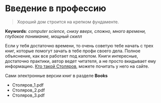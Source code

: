# Введение в профессию

> Хороший дом строится на крепком фундаменте. 

**Keywords**: *computer science, снизу вверх, сложно, много времени, глубокое понимание, мощный скилл*

Если у тебя достаточно времени, то очень советую тебе начать с трех книг, которые помогут зачать в тебе профи своего дела. Полное объяснение, как все работает под капотом. Книги интересные, достаточно практики, автор ведет читателя, а не просто вкидывает ему информацию.
[Кто такой Cтоляров](http://stolyarov.info/stolyarov.html), можете почитать у него на сайте.

Сами электронные версии книг в разделе **Books**
-  Столяров_1.pdf
-  Столяров_2.pdf
-  Столяров_3.pdf

